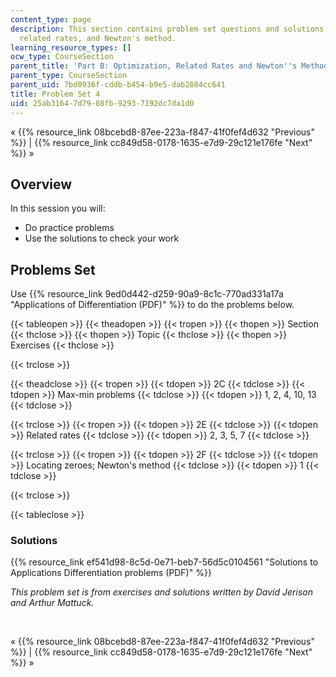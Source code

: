 ```yaml
---
content_type: page
description: This section contains problem set questions and solutions on optimization,
  related rates, and Newton's method.
learning_resource_types: []
ocw_type: CourseSection
parent_title: 'Part B: Optimization, Related Rates and Newton''s Method'
parent_type: CourseSection
parent_uid: 7bd0936f-cddb-b454-b9e5-dab2884cc641
title: Problem Set 4
uid: 25ab3164-7d79-08fb-9293-7192dc7da1d0
---
```


« {{% resource_link 08bcebd8-87ee-223a-f847-41f0fef4d632 "Previous" %}} | {{% resource_link cc849d58-0178-1635-e7d9-29c121e176fe "Next" %}} »

Overview
--------

In this session you will:

*   Do practice problems
*   Use the solutions to check your work

Problems Set
------------

Use {{% resource_link 9ed0d442-d259-90a9-8c1c-770ad331a17a "Applications of Differentiation (PDF)" %}} to do the problems below.

{{< tableopen >}}
{{< theadopen >}}
{{< tropen >}}
{{< thopen >}}
Section
{{< thclose >}}
{{< thopen >}}
Topic
{{< thclose >}}
{{< thopen >}}
Exercises
{{< thclose >}}

{{< trclose >}}

{{< theadclose >}}
{{< tropen >}}
{{< tdopen >}}
2C
{{< tdclose >}}
{{< tdopen >}}
Max-min problems
{{< tdclose >}}
{{< tdopen >}}
1, 2, 4, 10, 13
{{< tdclose >}}

{{< trclose >}}
{{< tropen >}}
{{< tdopen >}}
2E
{{< tdclose >}}
{{< tdopen >}}
Related rates
{{< tdclose >}}
{{< tdopen >}}
2, 3, 5, 7
{{< tdclose >}}

{{< trclose >}}
{{< tropen >}}
{{< tdopen >}}
2F
{{< tdclose >}}
{{< tdopen >}}
Locating zeroes; Newton's method
{{< tdclose >}}
{{< tdopen >}}
1
{{< tdclose >}}

{{< trclose >}}

{{< tableclose >}}

### Solutions

{{% resource_link ef541d98-8c5d-0e71-beb7-56d5c0104561 "Solutions to Applications Differentiation problems (PDF)" %}}

_This problem set is from exercises and solutions written by David Jerison and Arthur Mattuck._

  
 

« {{% resource_link 08bcebd8-87ee-223a-f847-41f0fef4d632 "Previous" %}} | {{% resource_link cc849d58-0178-1635-e7d9-29c121e176fe "Next" %}} »